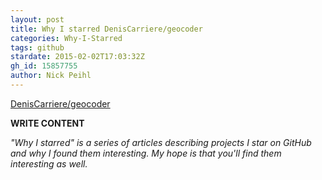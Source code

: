 ```yaml
---
layout: post
title: Why I starred DenisCarriere/geocoder
categories: Why-I-Starred
tags: github
stardate: 2015-02-02T17:03:32Z
gh_id: 15857755
author: Nick Peihl
---
```


[DenisCarriere/geocoder](https://github.com/DenisCarriere/geocoder)

**WRITE CONTENT**

*"Why I starred" is a series of articles describing projects I star on GitHub and why I found them interesting. My hope is that you'll find them interesting as well.*

